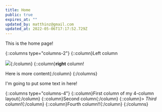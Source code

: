 ```yaml
---
title: Home
public: true
expires_at: ""
updated_by: matthinz@gmail.com
updated_at: 2022-05-06T17:17:52.729Z
---
```

This is the home page!

{::columns type="columns-2"}
{::column}Left column

![](/images/720678.jpg){:/column}
{::column}**right** column!

Here is more content{:/column}
{:/columns}

I'm going to put some text in here!

{::columns type="columns-4"}
{::column}First column of my 4-column layout{:/column}
{::column}Second column{:/column}
{::column}> *Third* column!{:/column}
{::column}Fourth column!!{:/column}
{:/columns}